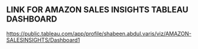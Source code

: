 LINK FOR AMAZON SALES INSIGHTS TABLEAU DASHBOARD
--------------------------------------------------
https://public.tableau.com/app/profile/shabeen.abdul.varis/viz/AMAZON-SALESINSIGHTS/Dashboard1
